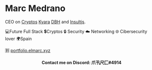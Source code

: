 # Marc Medrano
CEO on [Cryptos](https://elmarcz.github.io/Cryptos) [Kyara](https://github.com/elmarcz/Kyara) [DBH](https://github.com/elmarcz/DBH) and [Insultjs](https://github.com/Insultjs).

💻Future Full Stack 💲Cryptos 🔒 Security ☁️ Networking 🌐 Cibersecurity lover 🌍Spain

🈹 [portfolio.elmarc.xyz](https://portfolio.elmarc.xyz)

<h4 align="center">Contact me on Discord: 爪卂尺匚#4914</h4>

